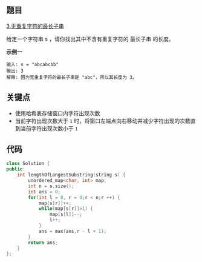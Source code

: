 ## 题目

[3.无重复字符的最长子串](https://leetcode-cn.com/problems/longest-substring-without-repeating-characters/)

给定一个字符串 s ，请你找出其中不含有重复字符的 最长子串 的长度。

**示例一**

```
输入: s = "abcabcbb"
输出: 3 
解释: 因为无重复字符的最长子串是 "abc"，所以其长度为 3。
```

## 关键点

- 使用哈希表存储窗口内字符出现次数
- 当前字符出现次数大于 `1` 时，将窗口左端点向右移动并减少字符出现的次数直到当前字符出现次数小于 `1`

## 代码

```cpp
class Solution {
public:
    int lengthOfLongestSubstring(string s) {
        unordered_map<char, int> map;
        int n = s.size();
        int ans = 0;
        for(int l = 0, r = 0;r < n;r ++) {
            map[s[r]]++;
            while(map[s[r]]>1) {
                map[s[l]]--;
                l++;
            }
            ans = max(ans,r - l + 1);
        }
        return ans;
    }
};
```